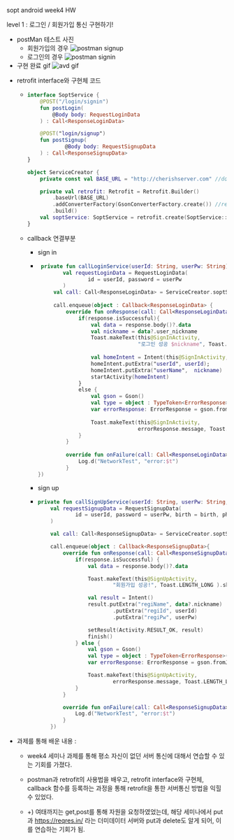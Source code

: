 sopt android week4 HW

level 1 : 로그인 / 회원가입 통신 구현하기!

- postMan 테스트 사진
  - 회원가입의 경우
    ![postman signup](https://user-images.githubusercontent.com/59916029/118387405-681ce200-b659-11eb-85a3-6d013596d94c.PNG)
  - 로그인의 경우
    ![postman signin](https://user-images.githubusercontent.com/59916029/118387403-66ebb500-b659-11eb-8119-15575749553f.PNG)
- 구현 완료 gif 
    ![avd gif](https://user-images.githubusercontent.com/59916029/118387396-56d3d580-b659-11eb-83f5-de25bb8d574a.gif)

* retrofit interface와 구현체 코드 

  * ```kotlin
    interface SoptService {
        @POST("/login/signin")
        fun postLogin(
            @Body body: RequestLoginData
        ) : Call<ResponseLoginData>
    
        @POST("login/signup")
        fun postSignup(
                @Body body: RequestSignupData
        ) : Call<ResponseSignupData>
    }
    ```

    ```kotlin
    object ServiceCreator {
        private const val BASE_URL = "http://cherishserver.com" //domain name
    
        private val retrofit: Retrofit = Retrofit.Builder()
            .baseUrl(BASE_URL)
            .addConverterFactory(GsonConverterFactory.create()) //retrofit에서 json을 dataClass로 바꿔줄 gson 연결
            .build()
        val soptService: SoptService = retrofit.create(SoptService::class.java)
    }
    ```

  * callback 연결부분

    * sign in 

    * ```kotlin
       private fun callLoginService(userId: String, userPw: String) {
              val requestLoginData = RequestLoginData(
                      id = userId, password = userPw
              )
           val call: Call<ResponseLoginData> = ServiceCreator.soptService.postLogin(requestLoginData)
        
           call.enqueue(object : Callback<ResponseLoginData> {
               override fun onResponse(call: Call<ResponseLoginData>, response: Response<ResponseLoginData>) {
                   if(response.isSuccessful){
                       val data = response.body()?.data
                       val nickname = data?.user_nickname
                       Toast.makeText(this@SignInActivity,
                                      "로그인 성공 $nickname", Toast.LENGTH_LONG).show()
        
                       val homeIntent = Intent(this@SignInActivity, HomeActivity::class.java)
                       homeIntent.putExtra("userId", userId);
                       homeIntent.putExtra("userName",  nickname)
                       startActivity(homeIntent)
                   }
                   else {
                       val gson = Gson()
                       val type = object : TypeToken<ErrorResponse>() {}.type
                       var errorResponse: ErrorResponse = gson.fromJson(response.errorBody()!!.charStream(), type)
        
                       Toast.makeText(this@SignInActivity,
                                      errorResponse.message, Toast.LENGTH_LONG).show()
                   }
               }
        
               override fun onFailure(call: Call<ResponseLoginData>, t: Throwable) {
                   Log.d("NetworkTest", "error:$t")
               }
      })
      ```

    * sign up 

    * ```kotlin
      private fun callSignUpService(userId: String, userPw: String, userName: String, birth:String, phone:String, sex: String) {
          val requestSignupData = RequestSignupData(
                  id = userId, password = userPw, birth = birth, phone = phone, sex = sex, nickname = userName
          )
      
          val call: Call<ResponseSignupData> = ServiceCreator.soptService.postSignup(requestSignupData)
      
          call.enqueue(object : Callback<ResponseSignupData>{
              override fun onResponse(call: Call<ResponseSignupData>, response: Response<ResponseSignupData>) {
                  if(response.isSuccessful) {
                      val data = response.body()?.data
      
                      Toast.makeText(this@SignUpActivity,
                              "회원가입 성공!", Toast.LENGTH_LONG ).show()
      
                      val result = Intent()
                      result.putExtra("regiName", data?.nickname)
                              .putExtra("regiId", userId)
                              .putExtra("regiPw", userPw)
      
                      setResult(Activity.RESULT_OK, result)
                      finish()
                  } else {
                      val gson = Gson()
                      val type = object : TypeToken<ErrorResponse>() {}.type
                      var errorResponse: ErrorResponse = gson.fromJson(response.errorBody()!!.charStream(), type)
      
                      Toast.makeText(this@SignUpActivity,
                              errorResponse.message, Toast.LENGTH_LONG).show()
                  }
              }
      
              override fun onFailure(call: Call<ResponseSignupData>, t: Throwable) {
                  Log.d("NetworkTest", "error:$t")
              }
          })
      ```

* 과제를 통해 배운 내용 : 

  * week4 세미나 과제를 통해 평소 자신이 없던 서버 통신에 대해서 연습할 수 있는 기회를 가졌다.

  *  postman과 retrofit의 사용법을 배우고, retrofit interface와 구현체, callback 함수를 등록하는 과정을 통해 retrofit을 통한 서버통신 방법을 익힐 수 있었다. 

  * +) 여태까지는 get,post를 통해 자원을 요청하였었는데, 해당 세미나에서 put과  https://reqres.in/ 라는 더미데이터 서버와 put과 delete도 알게 되어, 이를 연습하는 기회가 됨.   

    
